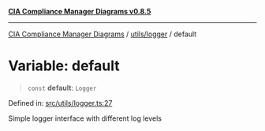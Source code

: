 [**CIA Compliance Manager Diagrams v0.8.5**](../../../README.md)

***

[CIA Compliance Manager Diagrams](../../../modules.md) / [utils/logger](../README.md) / default

# Variable: default

> `const` **default**: `Logger`

Defined in: [src/utils/logger.ts:27](https://github.com/Hack23/cia-compliance-manager/blob/3ae0301247f765ba03c8c0fe645db4718bb8af76/src/utils/logger.ts#L27)

Simple logger interface with different log levels

